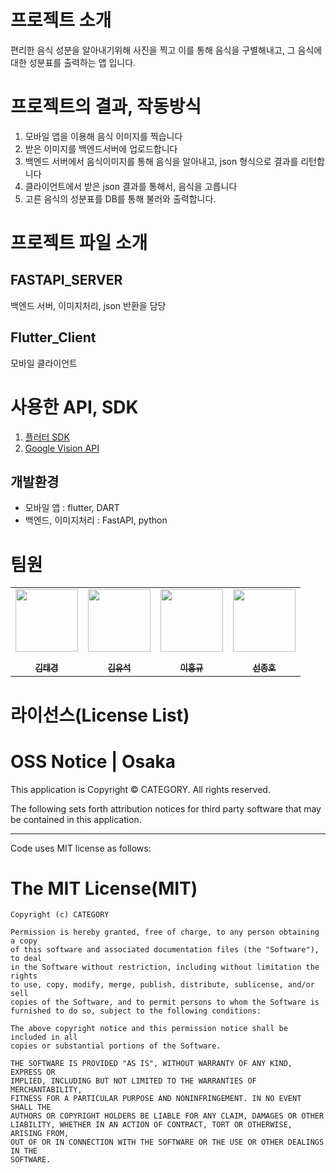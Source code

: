 # 프로젝트 소개

편리한 음식 성분을 알아내기위해 사진을 찍고 이를 통해 음식을 구별해내고, 그 음식에 대한 성분표를 출력하는 앱 입니다.



# 프로젝트의 결과, 작동방식

1. 모바일 앱을 이용해 음식 이미지를 찍습니다
2. 받은 이미지를 백엔드서버에 업로드합니다
3. 백엔드 서버에서 음식이미지를 통해 음식을 알아내고, json 형식으로 결과를 리턴합니다
4. 클라이언트에서 받은 json 결과를 통해서, 음식을 고릅니다
5. 고른 음식의 성분표를 DB를 통해 불러와 출력합니다. 






# 프로젝트 파일 소개


## FASTAPI_SERVER

백엔드 서버, 이미지처리, json 반환을 담당



## Flutter_Client

모바일 클라이언트



# 사용한 API, SDK

1. [플러터 SDK](https://docs.flutter.dev/)
2. [Google Vision API](https://cloud.google.com/vision/docs/apis)




## 개발환경
- 모바일 앱 : flutter, DART
- 백엔드, 이미지처리 : FastAPI, python






# 팀원
<p align="center">
<table align="center" >
   <tr>
        <td align="center"><a href="https://github.com/TaeGyungKim"><img src="https://github.com/TaeGyungKim.png" width="100px;" alt=""/><br /><sub><b><br/>김태경</b></sub></a></td>
        <td align="center"><a href="https://github.com/NAMUORI00"><img src="https://github.com/NAMUORI00.png" width="100px;" alt=""/><br /><sub><b><br/>김유석</b></sub></a></td>
        <td align="center"><a href="https://github.com/jymh22"><img src="https://github.com/jymh22.png" width="100px;" alt=""/><br /><sub><b><br/>이홍규</b></sub></a></td>
     <td align="center"><a href="https://github.com/claris0"><img src="https://github.com/claris0.png" width="100px;" alt=""/><br /><sub><b><br/>선종호</b></sub></a></td>
   </tr>
</table>




# 라이선스(License List)

# OSS Notice | Osaka #

This application is Copyright © CATEGORY. All rights reserved.

The following sets forth attribution notices for third party software that may be contained in this application.


-----------------------------------------------------------------
Code uses MIT license as follows:

# The MIT License(MIT) #

``````````
Copyright (c) CATEGORY

Permission is hereby granted, free of charge, to any person obtaining a copy
of this software and associated documentation files (the "Software"), to deal
in the Software without restriction, including without limitation the rights
to use, copy, modify, merge, publish, distribute, sublicense, and/or sell
copies of the Software, and to permit persons to whom the Software is
furnished to do so, subject to the following conditions:
     
The above copyright notice and this permission notice shall be included in all
copies or substantial portions of the Software.
     
THE SOFTWARE IS PROVIDED "AS IS", WITHOUT WARRANTY OF ANY KIND, EXPRESS OR
IMPLIED, INCLUDING BUT NOT LIMITED TO THE WARRANTIES OF MERCHANTABILITY,
FITNESS FOR A PARTICULAR PURPOSE AND NONINFRINGEMENT. IN NO EVENT SHALL THE
AUTHORS OR COPYRIGHT HOLDERS BE LIABLE FOR ANY CLAIM, DAMAGES OR OTHER
LIABILITY, WHETHER IN AN ACTION OF CONTRACT, TORT OR OTHERWISE, ARISING FROM,
OUT OF OR IN CONNECTION WITH THE SOFTWARE OR THE USE OR OTHER DEALINGS IN THE
SOFTWARE.

